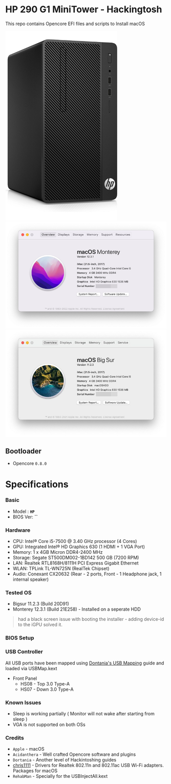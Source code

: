 # HP 290 G1 MiniTower - Hackingtosh
This repo contains Opencore EFI files and scripts to Install macOS


![HP290G1](./HP290G1M.png) ![Moneterey](./Monterey.png)
![Bigsur](./Bigsur.png)

## Bootloader
- Opencore `0.8.0`

# Specifications


### Basic
- Model : **`HP`**
- BIOS Ver: **``**


### Hardware

- CPU: Intel® Core i5-7500 @ 3.40 GHz processor (4 Cores)
- GPU: Integrated Intel® HD Graphics 630 (1 HDMI + 1 VGA Port)
- Memory: 1 x 4GB Micron DDR4-2400 MHz  
- Storage: Segate ST500DM002-1BD142 500 GB (7200 RPM) 
- LAN: Realtek RTL8168H/8111H PCI Express Gigabit Ethernet
- WLAN: TPLink TL-WN725N (RealTek Chipset) 
- Audio: Conexant CX20632 (Rear - 2 ports, Front - 1 Headphone jack, 1 internal speaker)

### Tested OS

- Bigsur 11.2.3 (Build 20D91)
- Monterey 12.3.1 (Build 21E258) - Installed on a seperate HDD
> had a black screen issue with booting the installer - adding device-id to the iGPU solved it.


### BIOS Setup


### USB Controller
All USB ports have been mapped using [Dontania's USB Mapping](https://dortania.github.io/OpenCore-Post-Install/usb/manual/manual.html#creating-our-kext) guide and loaded via USBMap.kext

- Front Panel
  * HS08 - Top 3.0 Type-A
  * HS07 - Down 3.0 Type-A


### Known Issues

- Sleep is working partially ( Monitor will not wake after starting from sleep )
- VGA is not supported on both OSs


### Credits

- `Apple` - macOS
- `Acidanthera` - Well crafted Opencore software and plugins
- `Dortania` - Another level of Hackintoshing guides
- [chris1111](https://github.com/chris1111) - Drivers for Realtek 802.11n and 802.11ac USB Wi-Fi adapters. Packages for macOS
- `RehabMan` - Specially for the USBInjectAll.kext

